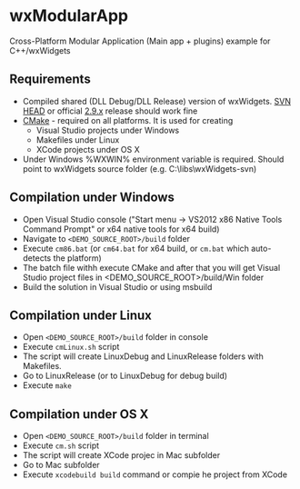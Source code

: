 wxModularApp
============

Cross-Platform Modular Application (Main app + plugins) example for C++/wxWidgets

Requirements
------------
* Compiled shared (DLL Debug/DLL Release) version of wxWidgets. [SVN HEAD](http://svn.wxwidgets.org/svn/wx/wxWidgets/trunk) or official [2.9.x](http://svn.wxwidgets.org/svn/wx/wxWidgets/tags/WX_2_9_5/) release should work fine
* [CMake](http://www.cmake.org/) - required on all platforms. It is used for creating 
  * Visual Studio projects under Windows
  * Makefiles under Linux
  * XCode projects under OS X
* Under Windows %WXWIN% environment variable is required. Should point to wxWidgets source folder (e.g. C:\libs\wxWidgets-svn)

Compilation under Windows
-------------------------
* Open Visual Studio console ("Start menu -> VS2012 x86 Native Tools Command Prompt" or x64 native tools for x64 build)
* Navigate to `<DEMO_SOURCE_ROOT>/build` folder
* Execute `cm86.bat` (or `cm64.bat` for x64 build, or `cm.bat` which auto-detects the platform)
* The batch file withh execute CMake and after that you will get Visual Studio project files in <DEMO_SOURCE_ROOT>/build/Win folder
* Build the solution in Visual Studio or using msbuild

Compilation under Linux
-----------------------
* Open `<DEMO_SOURCE_ROOT>/build` folder in console
* Execute `cmLinux.sh` script
* The script will create LinuxDebug and LinuxRelease folders with Makefiles.
* Go to LinuxRelease (or to LinuxDebug for debug build)
* Execute `make`

Compilation under OS X
----------------------
* Open `<DEMO_SOURCE_ROOT>/build` folder in terminal
* Execute `cm.sh` script
* The script will create XCode projec in Mac subfolder
* Go to Mac subfolder
* Execute `xcodebuild build` command or compie he project from XCode
